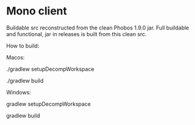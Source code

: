 # Mono client

Buildable src reconstructed from the clean Phobos 1.9.0 jar. Full buildable and functional, jar in releases is built from this clean src. 




How to build:


Macos: 

./gradlew setupDecompWorkspace

./gradlew build



Windows: 

gradlew setupDecompWorkspace

gradlew build

